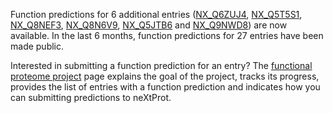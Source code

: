 Function predictions for 6 additional entries ([NX\_Q6ZUJ4](../entry/NX_Q6ZUJ4/function-predictions), [NX\_Q5T5S1](../entry/NX_Q5T5S1/function-predictions), [NX\_Q8NEF3](../entry/NX_Q8NEF3/function-predictions), [NX\_Q8N6V9](../entry/NX_Q8N6V9/function-predictions), [NX\_Q5JTB6](../entry/NX_Q5JTB6/function-predictions) and [NX\_Q9NWD8](../entry/NX_Q9NWD8/function-predictions)) are now available. In the last 6 months, function predictions for 27 entries have been made public.

Interested in submitting a function prediction for an entry? The [functional proteome project](../about/functional-proteome-project) page explains the goal of the project, tracks its progress, provides the list of entries with a function prediction and indicates how you can submitting predictions to neXtProt. 

